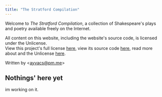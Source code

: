 ```yaml
---
title: "The Stratford Compilation"
---
```


Welcome to <i>The Stratford Compilation</i>, a collection of Shakespeare's plays and poetry available freely on the Internet.

All content on this website, including the website's source code, is licensed under the Unlicense.<br>View this project's full license [here](https://github.com/ayvacs/shakespeare/blob/main/LICENSE), view its source code [here](https://github.com/ayvacs/shakespeare), read more about and the Unlicense [here](https://unlicense.org/).

Written by &lt;ayvacs@pm.me&gt;

## Nothings' here yet

im working on it.